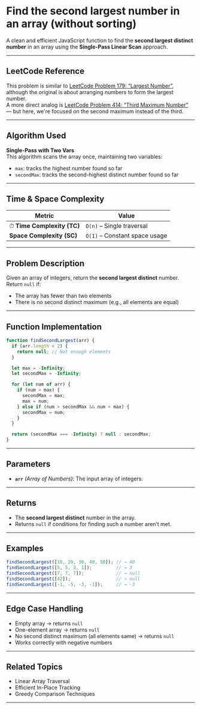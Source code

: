 #  Find the second largest number in an array (without sorting)

A clean and efficient JavaScript function to find the **second largest distinct number** in an array using the **Single-Pass Linear Scan** approach.

---

##  LeetCode Reference

This problem is similar to [LeetCode Problem 179: “Largest Number”](https://leetcode.com/problems/largest-number/), although the original is about arranging numbers to form the largest number.  
A more direct analog is [LeetCode Problem 414: “Third Maximum Number”](https://leetcode.com/problems/third-maximum-number/) — but here, we're focused on the second maximum instead of the third.

---

##  Algorithm Used 

**Single-Pass with Two Vars**  
This algorithm scans the array once, maintaining two variables:

- `max`: tracks the highest number found so far  
- `secondMax`: tracks the second-highest distinct number found so far

---

##  Time & Space Complexity

| Metric                      | Value        |
|----------------------------|--------------|
| ⏱ **Time Complexity (TC)**   | `O(n)` – Single traversal |
|  **Space Complexity (SC)**  | `O(1)` – Constant space usage |

---

##  Problem Description

Given an array of integers, return the **second largest distinct** number.  
Return `null` if:
- The array has fewer than two elements  
- There is no second distinct maximum (e.g., all elements are equal)

---


##  Function Implementation

```javascript
function findSecondLargest(arr) {
  if (arr.length < 2) {
    return null; // Not enough elements
  }

  let max = -Infinity;
  let secondMax = -Infinity;

  for (let num of arr) {
    if (num > max) {
      secondMax = max;
      max = num;
    } else if (num > secondMax && num < max) {
      secondMax = num;
    }
  }

  return (secondMax === -Infinity) ? null : secondMax;
}
````

---

## Parameters

* **`arr`** *(Array of Numbers)*: The input array of integers.

---

## Returns

* The **second largest distinct** number in the array.
* Returns `null` if conditions for finding such a number aren’t met.

---

## Examples

```javascript
findSecondLargest([10, 20, 30, 40, 50]); // → 40
findSecondLargest([5, 5, 3, 1]);         // → 3
findSecondLargest([7, 7, 7]);            // → null
findSecondLargest([42]);                 // → null
findSecondLargest([-1, -5, -3, -1]);     // → -3
```

---

## Edge Case Handling

* Empty array → returns `null`
* One-element array → returns `null`
* No second distinct maximum (all elements same) → returns `null`
* Works correctly with negative numbers

---

## Related Topics

* Linear Array Traversal
* Efficient In-Place Tracking
* Greedy Comparison Techniques

---

